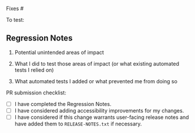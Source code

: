 Fixes #

To test:

## Regression Notes
1. Potential unintended areas of impact


2. What I did to test those areas of impact (or what existing automated tests I relied on)


3. What automated tests I added or what prevented me from doing so

PR submission checklist:

- [ ] I have completed the Regression Notes.
- [ ] I have considered adding accessibility improvements for my changes.
- [ ] I have considered if this change warrants user-facing release notes and have added them to `RELEASE-NOTES.txt` if necessary.
